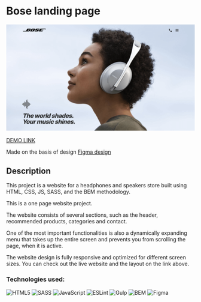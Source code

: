 # Bose landing page

[![Bose landing](/src/images/bose-preview.png)](https://danielpopek94.github.io/Bose_landing/)

[DEMO LINK](https://danielpopek94.github.io/Bose_landing/)

Made on the basis of design [Figma design](https://www.figma.com/file/OMjQNb3hg1LKMV4OwyQ3Ao/BOSE?node-id=0%3A1)


## Description
This project is a website for a headphones and speakers store built using HTML, CSS, JS, SASS, and the BEM methodology.

This is a one page website project.

The website consists of several sections, such as the header, recommended products, categories and contact.

One of the most important functionalities is also a dynamically expanding menu that takes up the entire screen and prevents you from scrolling the page, when it is active.

The website design is fully responsive and optimized for different screen sizes. You can check out the live website and the layout on the link above.

### Technologies used:
![HTML5](https://img.shields.io/badge/html5-%23E34F26.svg?style=flat-square&logo=html5&logoColor=white)
![SASS](https://img.shields.io/badge/SASS-hotpink.svg?style=flat-square&logo=SASS&logoColor=white)
![JavaScript](https://img.shields.io/badge/javascript-%23323330.svg?style=flat-square&logo=javascript&logoColor=%23F7DF1E)
![ESLint](https://img.shields.io/badge/ESLint-4B3263?style=flat-square&logo=eslint&logoColor=white)
![Gulp](https://img.shields.io/badge/GULP-%23CF4647.svg?style=flat-square&logo=gulp&logoColor=white)
![BEM](https://img.shields.io/static/v1?style=flat-square&message=BEM&color=000000&logo=BEM&logoColor=FFFFFF&label=)
![Figma](https://img.shields.io/static/v1?style=flat-square&message=Figma&color=F24E1E&logo=Figma&logoColor=FFFFFF&label=)
